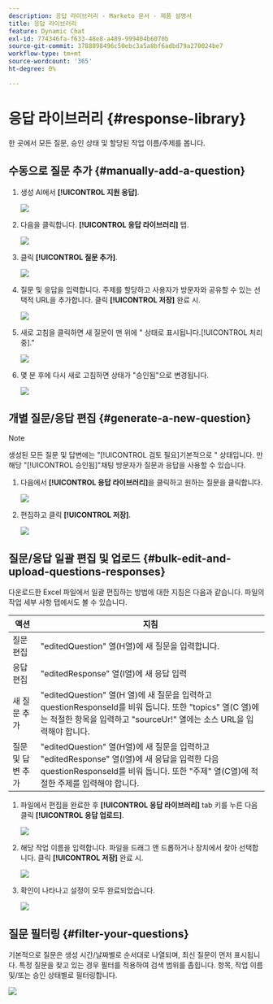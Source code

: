 ```yaml
---
description: 응답 라이브러리 - Marketo 문서 - 제품 설명서
title: 응답 라이브러리
feature: Dynamic Chat
exl-id: 774346fa-f633-48e8-a489-999404b6070b
source-git-commit: 3788898496c50ebc3a5a8bf6adbd79a270024be7
workflow-type: tm+mt
source-wordcount: '365'
ht-degree: 0%

---
```


# 응답 라이브러리 {#response-library}

한 곳에서 모든 질문, 승인 상태 및 할당된 작업 이름/주제를 봅니다.

## 수동으로 질문 추가 {#manually-add-a-question}

1. 생성 AI에서 **[!UICONTROL 지원 응답]**.

   ![](assets/response-library-1.png)

1. 다음을 클릭합니다. **[!UICONTROL 응답 라이브러리]** 탭.

   ![](assets/response-library-2.png)

1. 클릭 **[!UICONTROL 질문 추가]**.

   ![](assets/response-library-3.png)

1. 질문 및 응답을 입력합니다. 주제를 할당하고 사용자가 방문자와 공유할 수 있는 선택적 URL을 추가합니다. 클릭 **[!UICONTROL 저장]** 완료 시.

   ![](assets/response-library-4.png)

1. 새로 고침을 클릭하면 새 질문이 맨 위에 &quot; 상태로 표시됩니다.[!UICONTROL 처리 중].&quot;

   ![](assets/response-library-5.png)

1. 몇 분 후에 다시 새로 고침하면 상태가 &quot;승인됨&quot;으로 변경됩니다.

   ![](assets/response-library-6.png)

## 개별 질문/응답 편집 {#generate-a-new-question}

>[!NOTE]
>
>생성된 모든 질문 및 답변에는 &quot;[!UICONTROL 검토 필요]기본적으로 &quot; 상태입니다. 만 해당 &quot;[!UICONTROL 승인됨]&quot;채팅 방문자가 질문과 응답을 사용할 수 있습니다.

1. 다음에서 **[!UICONTROL 응답 라이브러리]**&#x200B;을 클릭하고 원하는 질문을 클릭합니다.

   ![](assets/response-library-7.png)

1. 편집하고 클릭 **[!UICONTROL 저장]**.

   ![](assets/response-library-8.png)

## 질문/응답 일괄 편집 및 업로드 {#bulk-edit-and-upload-questions-responses}

다운로드한 Excel 파일에서 일괄 편집하는 방법에 대한 지침은 다음과 같습니다. 파일의 작업 세부 사항 탭에서도 볼 수 있습니다.

<table>
<thead>
  <tr>
    <th>액션</th>
    <th>지침</th>
  </tr>
</thead>
<tbody>
  <tr>
    <td>질문 편집</td>
    <td>"editedQuestion" 열(H열)에 새 질문을 입력합니다.</td>
  </tr>
  <tr>
    <td>응답 편집</td>
    <td>"editedResponse" 열(I열)에 새 응답 입력</td>
  </tr>
  <tr>
    <td>새 질문 추가</td>
    <td>"editedQuestion" 열(H 열)에 새 질문을 입력하고 questionResponseld를 비워 둡니다. 또한 "topics" 열(C 열)에는 적절한 항목을 입력하고 "sourceUr!" 열에는 소스 URL을 입력해야 합니다.</td>
  </tr>
  <tr>
    <td>질문 및 답변 추가</td>
    <td>"editedQuestion" 열(H열)에 새 질문을 입력하고 "editedResponse" 열(I열)에 새 응답을 입력한 다음 questionResponseld를 비워 둡니다. 또한 "주제" 열(C열)에 적절한 주제를 입력해야 합니다.</td>
  </tr>
</tbody>
</table>

1. 파일에서 편집을 완료한 후 **[!UICONTROL 응답 라이브러리]** tab 키를 누른 다음 클릭 **[!UICONTROL 응답 업로드]**.

   ![](assets/response-library-9.png)

1. 해당 작업 이름을 입력합니다. 파일을 드래그 앤 드롭하거나 장치에서 찾아 선택합니다. 클릭 **[!UICONTROL 저장]** 완료 시.

   ![](assets/response-library-10.png)

1. 확인이 나타나고 설정이 모두 완료되었습니다.

   ![](assets/response-library-11.png)

## 질문 필터링 {#filter-your-questions}

기본적으로 질문은 생성 시간/날짜별로 순서대로 나열되며, 최신 질문이 먼저 표시됩니다. 특정 질문을 찾고 있는 경우 필터를 적용하여 검색 범위를 좁힙니다. 항목, 작업 이름 및/또는 승인 상태별로 필터링합니다.

![](assets/response-library-12.png)
